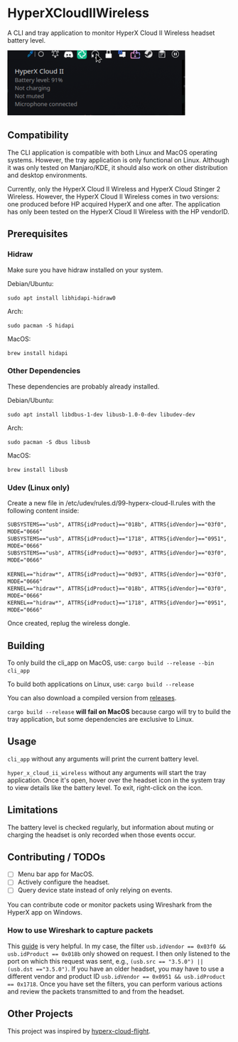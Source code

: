 # HyperXCloudIIWireless
A CLI and tray application to monitor HyperX Cloud II Wireless headset battery level.

<img src=./screenshots/tray_app.png alt="tray_app" width="400">

## Compatibility
The CLI application is compatible with both Linux and MacOS operating systems. 
However, the tray application is only functional on Linux. 
Although it was only tested on Manjaro/KDE, it should also work on other distribution and desktop environments.

Currently, only the HyperX Cloud II Wireless and HyperX Cloud Stinger 2 Wireless.
However, the HyperX Cloud II Wireless comes in two versions: one produced before HP acquired HyperX and one after.
The application has only been tested on the HyperX Cloud II Wireless with the HP vendorID.

## Prerequisites

### Hidraw

Make sure you have hidraw installed on your system.

Debian/Ubuntu:

`sudo apt install libhidapi-hidraw0`

Arch:

`sudo pacman -S hidapi`

MacOS:

`brew install hidapi`

### Other Dependencies

These dependencies are probably already installed.

Debian/Ubuntu:

`sudo apt install libdbus-1-dev libusb-1.0-0-dev libudev-dev`

Arch:

`sudo pacman -S dbus libusb`

MacOS:

`brew install libusb`

### Udev (Linux only)

Create a new file in /etc/udev/rules.d/99-hyperx-cloud-II.rules with the following content inside:

```
SUBSYSTEMS=="usb", ATTRS{idProduct}=="018b", ATTRS{idVendor}=="03f0", MODE="0666"
SUBSYSTEMS=="usb", ATTRS{idProduct}=="1718", ATTRS{idVendor}=="0951", MODE="0666"
SUBSYSTEMS=="usb", ATTRS{idProduct}=="0d93", ATTRS{idVendor}=="03f0", MODE="0666"

KERNEL=="hidraw*", ATTRS{idProduct}=="0d93", ATTRS{idVendor}=="03f0", MODE="0666"
KERNEL=="hidraw*", ATTRS{idProduct}=="018b", ATTRS{idVendor}=="03f0", MODE="0666"
KERNEL=="hidraw*", ATTRS{idProduct}=="1718", ATTRS{idVendor}=="0951", MODE="0666"
```

Once created, replug the wireless dongle.

## Building

To only build the cli_app on MacOS, use:
`cargo build --release --bin cli_app`

To build both applications on Linux, use:
`cargo build --release`

You can also download a compiled version from [releases](https://github.com/LennardKittner/HyperXCloudIIWireless/releases).

`cargo build --release` **will fail on MacOS** because cargo will try to build the tray application, but some dependencies are exclusive to Linux.

## Usage

`cli_app` without any arguments will print the current battery level.

`hyper_x_cloud_ii_wireless` without any arguments will start the tray application. Once it's open, hover over the headset icon in the system tray to view details like the battery level. To exit, right-click on the icon.

## Limitations
The battery level is checked regularly, but information about muting or charging the headset is only recorded when those events occur.

## Contributing / TODOs
- [ ] Menu bar app for MacOS.
- [ ] Actively configure the headset.
- [ ] Query device state instead of only relying on events.

You can contribute code or monitor packets using Wireshark from the HyperX app on Windows.

### How to use Wireshark to capture packets

This [guide](https://github.com/liquidctl/liquidctl/blob/main/docs/developer/capturing-usb-traffic.md) is very helpful.
In my case, the filter `usb.idVendor == 0x03f0 && usb.idProduct == 0x018b` only showed on request.
I then only listened to the port on which this request was sent, e.g., `(usb.src == "3.5.0") || (usb.dst =="3.5.0")`.
If you have an older headset, you may have to use a different vendor and product ID `usb.idVendor == 0x0951 && usb.idProduct == 0x1718`.
Once you have set the filters, you can perform various actions and review the packets transmitted to and from the headset.

## Other Projects

This project was inspired by [hyperx-cloud-flight](https://github.com/kondinskis/hyperx-cloud-flight).